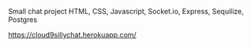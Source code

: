 Small chat project 
HTML, CSS, Javascript, Socket.io, Express, Sequilize, Postgres


https://cloud9sillychat.herokuapp.com/
